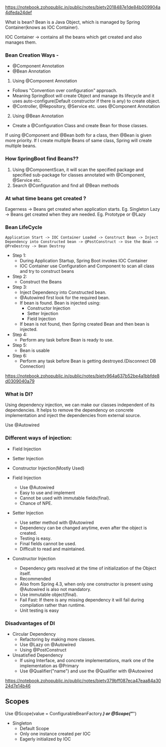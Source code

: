 https://notebook.zohopublic.in/public/notes/bietv2018487e1de84b009904a4dfeda24def

What is bean?
Bean is a Java Object, which is managed by Spring Container(knows as IOC Container).

IOC Container -> contains all the beans which get created and also manages them.

### Bean Creation Ways -

- @Component Annotation
- @Bean Annotation

1. Using @Component Annotation

- Follows "Convention over configuration" approach.
- Meaning SpringBoot will create Object and manage its lifecycle and it uses auto-configure(Default constructor if there
  is any) to create object.
- @Controller, @Repository, @Service etc. uses @Component Annotation

2. Using @Bean Annotation

- Create a @Configuration Class and create Bean for those classes.

If using @Component and @Bean both for a class, then @Bean is given more priority.
If I create multiple Beans of same class, Spring will create multiple beans.

### How SpringBoot find Beans??

1. Using @ComponentScan, it will scan the specified package and specified sub-package for classes annotated with
   @Component, @Service etc.
2. Search @Configuration and find all @Bean methods

### At what time beans get created ?

Eagerness -> Beans get created when application starts. Eg. Singleton
Lazy -> Beans get created when they are needed. Eg. Prototype or @Lazy

### Bean LifeCycle

`Application Start -> IOC Container Loaded -> Construct Bean -> Inject Dependency into Constructed bean ->
@PostConstruct -> Use the Bean -> @PreDestroy -> Bean Destroy`

- Step 1:
  - During Application Startup, Spring Boot invokes IOC Container
  - IOC Container use Configuration and Component to scan all class and try to construct beans
- Step 2:
  - Construct the Beans
- Step 3:
  - Inject Dependency into Constructed bean.
  - @Autowired first look for the required bean.
  - If bean is found. Bean is injected using:
    - Constructor Injection
    - Setter Injection
    - Field Injection
  - If bean is not found, then Spring created Bean and then bean is injected.
- Step 4:
  - Perform any task before Bean is ready to use.
- Step 5:
  - Bean is usable
- Step 6:
  - Perform any task before Bean is getting destroyed.(Disconnect DB Connection)

https://notebook.zohopublic.in/public/notes/bietv964a637b52be4a1bbfde8d0309040a79

### What is DI?
Using dependency injection, we can make our classes independent of its dependencies.
It helps to remove the dependency on concrete implementation and inject the dependencies from external source.

Use @Autowired

### Different ways of injection:
- Field Injection
- Setter Injection
- Constructor Injection(Mostly Used)


- Field Injection
  - Use @Autowired
  - Easy to use and implement
  - Cannot be used with immutable fields(final).
  - Chance of NPE.
- Setter Injection
  - Use setter method with @Autowired
  - Dependency can be changed anytime, even after the object is created.
  - Testing is easy.
  - Final fields cannot be used.
  - Difficult to read and maintained.
- Constructor Injection
  - Dependency gets resolved at the time of initialization of the Object itself.
  - Recommended
  - Also from Spring 4.3, when only one constructor is present using @Autowired is also not mandatory.
  - Use immutable object(final).
  - Fail Fast: If there is any missing dependency it will fail during compilation rather than runtime.
  - Unit testing is easy

### Disadvantages of DI
- Circular Dependency
  - Refactoring by making more classes.
  - Use @Lazy on @Autowired
  - Using @PostConstruct
- Unsatisfied Dependency
  - If using Interface, and concrete implementations, mark one of the implementation as @Primary
  - Use @Qualifier("name") and use the @Qualifier with @Autowired

https://notebook.zohopublic.in/public/notes/bietv379bff087eca47eaa84a3024d7e14b46

## Scopes
Use @Scope(value = ConfigurableBeanFactory._____) or @Scope("_____")
- Singleton
  - Default Scope
  - Only one instance created per IOC
  - Eagerly initialized by IOC
